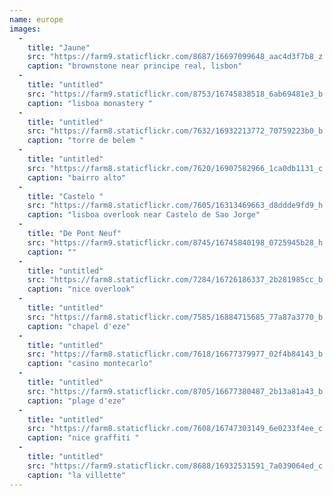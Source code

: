 ```yaml
---
name: europe
images:
  -
    title: "Jaune"
    src: "https://farm9.staticflickr.com/8687/16697099648_aac4d3f7b8_z.jpg"
    caption: "brownstone near principe real, lisbon"
  -
    title: "untitled"
    src: "https://farm9.staticflickr.com/8753/16745838518_6ab69481e3_b.jpg"
    caption: "lisboa monastery "
  -
    title: "untitled"
    src: "https://farm8.staticflickr.com/7632/16932213772_70759223b0_b.jpg"
    caption: "torre de belem "
  -
    title: "untitled"
    src: "https://farm8.staticflickr.com/7620/16907582966_1ca0db1131_c.jpg"
    caption: "bairro alto"
  -
    title: "Castelo "
    src: "https://farm8.staticflickr.com/7605/16313469663_d8ddde9fd9_h.jpg"
    caption: "lisboa overlook near Castelo de Sao Jorge"
  -
    title: "De Pont Neuf"
    src: "https://farm9.staticflickr.com/8745/16745840198_0725945b28_h.jpg"
    caption: ""
  -
    title: "untitled"
    src: "https://farm8.staticflickr.com/7284/16726186337_2b281985cc_b.jpg"
    caption: "nice overlook"
  -
    title: "untitled"
    src: "https://farm8.staticflickr.com/7585/16884715685_77a87a3770_b.jpg"
    caption: "chapel d'eze"
  -
    title: "untitled"
    src: "https://farm8.staticflickr.com/7618/16677379977_02f4b84143_b.jpg"
    caption: "casino montecarlo"
  -
    title: "untitled"
    src: "https://farm9.staticflickr.com/8705/16677380487_2b13a81a43_b.jpg"
    caption: "plage d'eze"
  -
    title: "untitled"
    src: "https://farm8.staticflickr.com/7608/16747303149_6e0233f4ee_c.jpg"
    caption: "nice graffiti "
  -
    title: "untitled"
    src: "https://farm9.staticflickr.com/8688/16932531591_7a039064ed_c.jpg"
    caption: "la villette"
---
```

